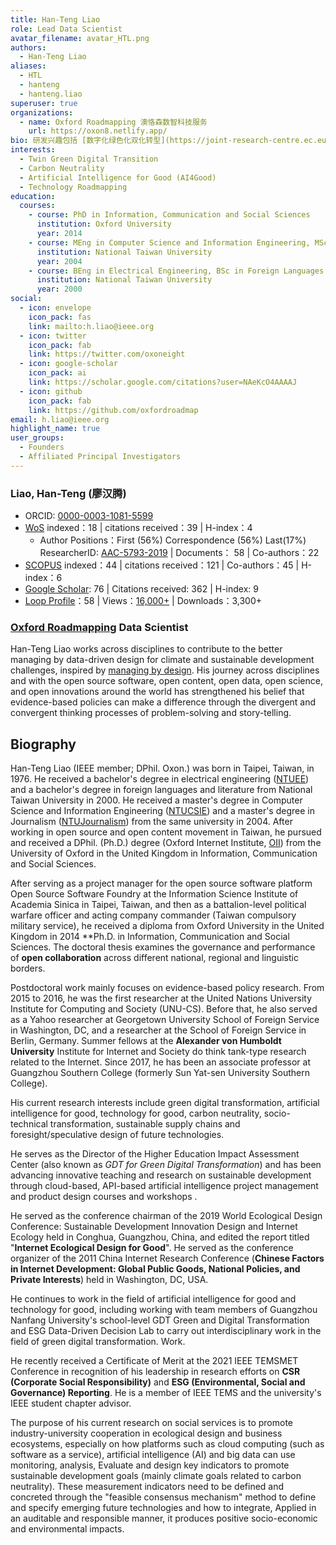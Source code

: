 ```yaml
---
title: Han-Teng Liao
role: Lead Data Scientist
avatar_filename: avatar_HTL.png
authors:
  - Han-Teng Liao
aliases:
  - HTL
  - hanteng
  - hanteng.liao
superuser: true
organizations:
  - name: Oxford Roadmapping 澳恪森数智科技服务
    url: https://oxon8.netlify.app/
bio: 研发兴趣包括 [数字化绿色化双化转型](https://joint-research-centre.ec.europa.eu/jrc-news/twin-green-digital-transition-how-sustainable-digital-technologies-could-enable-carbon-neutral-eu-2022-06-29_en)﹑[碳中和](https://www.frontiersin.org/articles/10.3389/fenvs.2023.1119011/abstract) 数智平台﹑及 [人工智能科技向善](https://aiforgood.itu.int/)。     My research interests include [twin green digital transition](https://joint-research-centre.ec.europa.eu/jrc-news/twin-green-digital-transition-how-sustainable-digital-technologies-could-enable-carbon-neutral-eu-2022-06-29_en), [carbon neutrality](https://www.frontiersin.org/articles/10.3389/fenvs.2023.1119011/abstract), and [Artificial Intelligence for Good](https://aiforgood.itu.int/).
interests:
  - Twin Green Digital Transition
  - Carbon Neutrality
  - Artificial Intelligence for Good (AI4Good)
  - Technology Roadmapping
education:
  courses:
    - course: PhD in Information, Communication and Social Sciences
      institution: Oxford University
      year: 2014
    - course: MEng in Computer Science and Information Engineering, MSc in Journalism
      institution: National Taiwan University
      year: 2004
    - course: BEng in Electrical Engineering, BSc in Foreign Languages and Literatures
      institution: National Taiwan University
      year: 2000
social:
  - icon: envelope
    icon_pack: fas
    link: mailto:h.liao@ieee.org
  - icon: twitter
    icon_pack: fab
    link: https://twitter.com/oxoneight
  - icon: google-scholar
    icon_pack: ai
    link: https://scholar.google.com/citations?user=NAeKcO4AAAAJ
  - icon: github
    icon_pack: fab
    link: https://github.com/oxfordroadmap
email: h.liao@ieee.org
highlight_name: true
user_groups:
  - Founders
  - Affiliated Principal Investigators
---
```


### Liao, Han-Teng (廖汉腾) 

- ORCID: [0000-0003-1081-5599](https://orcid.org/0000-0003-1081-5599)
- [WoS](https://www.webofscience.com/wos/author/rid/AAC-5793-2019) indexed：18 | citations received：39 | H-index：4
  - Author Positions：First (56%) Correspondence (56%) Last(17%) ResearcherID: [AAC-5793-2019](https://www.webofscience.com/wos/author/rid/AAC-5793-2019) | Documents： 58  | Co-authors：22
- [SCOPUS](https://www.scopus.com/authid/detail.uri?authorId=57193528319) indexed：44 | citations received：121 | Co-authors：45 | H-index：6
- [Google Scholar](https://scholar.google.com/citations?user=NAeKcO4AAAAJ): 76 | Citations received: 362 | H-index: 9
- [Loop Profile](https://loop.frontiersin.org/people/1440943/overview)：58 | Views：[16,000+](https://loop.frontiersin.org/people/1440943/impact) | Downloads：3,300+

### [Oxford Roadmapping](https://oxon8.com/) Data Scientist

Han-Teng Liao works across disciplines to contribute to the better managing by data-driven design for climate and sustainable development challenges, inspired by [managing by design](https://ink.library.smu.edu.sg/cgi/viewcontent.cgi?article=5626&context=lkcsb_research).  His journey across disciplines and with the open source software, open content, open data, open science, and open innovations around the world has strengthened his belief that evidence-based policies can make a difference through the divergent and convergent thinking processes of problem-solving and story-telling. 
## Biography

Han-Teng Liao (IEEE member; DPhil. Oxon.) was born in Taipei, Taiwan, in 1976. He received a bachelor's degree in electrical engineering ([NTUEE](https://web.ee.ntu.edu.tw/eng/about1.php)) and a bachelor's degree in foreign languages and literature from National Taiwan University in 2000. He received a master's degree in Computer Science and Information Engineering ([NTUCSIE](https://www.csie.ntu.edu.tw/)) and a master's degree in Journalism ([NTUJournalism](http://www.journalism.ntu.edu.tw/Journalism/Default.html))
from the same university in 2004. After working in open source and open content movement in Taiwan, he pursued and received a DPhil. (Ph.D.) degree (Oxford Internet Institute, [OII](https://www.oii.ox.ac.uk/people/profiles/han-teng-liao)) from the University of Oxford in the United Kingdom in Information, Communication and Social Sciences.

After serving as a project manager for the open source software platform Open Source Software Foundry at the Information Science Institute of Academia Sinica in Taipei, Taiwan, and then as a battalion-level political warfare officer and acting company commander (Taiwan compulsory military service), he received a diploma from Oxford University in the United Kingdom in 2014 **Ph.D. in Information, Communication and Social Sciences. The doctoral thesis examines the governance and performance of **open collaboration** across different national, regional and linguistic borders.

Postdoctoral work mainly focuses on evidence-based policy research. From 2015 to 2016, he was the first researcher at the United Nations University Institute for Computing and Society (UNU-CS). Before that, he also served as a Yahoo researcher at Georgetown University School of Foreign Service in Washington, DC, and a researcher at the School of Foreign Service in Berlin, Germany. Summer fellows at the **Alexander von Humboldt University** Institute for Internet and Society do think tank-type research related to the Internet. Since 2017, he has been an associate professor at Guangzhou Southern College (formerly Sun Yat-sen University Southern College).

His current research interests include green digital transformation, artificial intelligence for good, technology for good, carbon neutrality, socio-technical transformation, sustainable supply chains and foresight/speculative design of future technologies.

He serves as the Director of the Higher Education Impact Assessment Center (also known as _GDT for Green Digital Transformation_) and has been advancing innovative teaching and research on sustainable development through cloud-based, API-based artificial intelligence project management and product design courses and workshops .

He served as the conference chairman of the 2019 World Ecological Design Conference: Sustainable Development Innovation Design and Internet Ecology held in Conghua, Guangzhou, China, and edited the report titled "**Internet Ecological Design for Good**". He served as the conference organizer of the 2011 China Internet Research Conference (**Chinese Factors in Internet Development: Global Public Goods, National Policies, and Private Interests**) held in Washington, DC, USA.

He continues to work in the field of artificial intelligence for good and technology for good, including working with team members of Guangzhou Nanfang University's school-level GDT Green and Digital Transformation and ESG Data-Driven Decision Lab to carry out interdisciplinary work in the field of green digital transformation. Work.

He recently received a Certificate of Merit at the 2021 IEEE TEMSMET Conference in recognition of his leadership in research efforts on **CSR (Corporate Social Responsibility)** and **ESG (Environmental, Social and Governance) Reporting**. He is a member of IEEE TEMS and the university's IEEE student chapter advisor.

The purpose of his current research on social services is to promote industry-university cooperation in ecological design and business ecosystems, especially on how platforms such as cloud computing (such as software as a service), artificial intelligence (AI) and big data can use monitoring, analysis, Evaluate and design key indicators to promote sustainable development goals (mainly climate goals related to carbon neutrality). These measurement indicators need to be defined and concreted through the "feasible consensus mechanism" method to define and specify emerging future technologies and how to integrate, Applied in an auditable and responsible manner, it produces positive socio-economic and environmental impacts.

